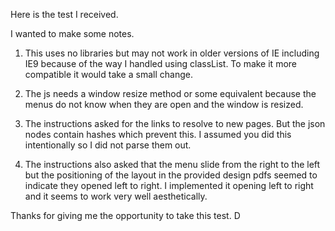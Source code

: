 Here is the test I received.

I wanted to make some notes.

1. This uses no libraries but may not work in older versions of IE including IE9 because of the way I handled using classList.  To make it more compatible it would take a small change.

2. The js needs a window resize method or some equivalent because the menus do not know when they are open and the window is resized.

3. The instructions asked for the links to resolve to new pages.  But the json nodes contain hashes which prevent this.  I assumed you did this intentionally so I did not parse them out.

4. The instructions also asked that the menu slide from the right to the left but the positioning of the layout in the provided design pdfs seemed to indicate they opened left to right.  I implemented it opening left to right and it seems to work very well aesthetically.

Thanks for giving me the opportunity to take this test.
D
